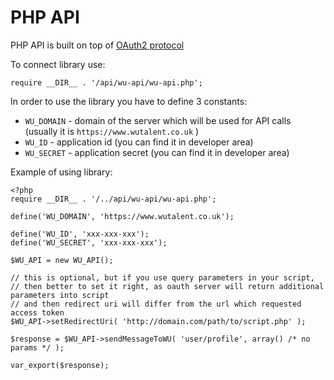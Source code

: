 PHP API
===

PHP API is built on top of [OAuth2 protocol](http://oauth.net/2)

To connect library use:

```
require __DIR__ . '/api/wu-api/wu-api.php';
```

In order to use the library you have to define 3 constants:
 * `WU_DOMAIN` - domain of the server which will be used for API calls (usually it is `https://www.wutalent.co.uk` )
 * `WU_ID` - application id (you can find it in developer area)
 * `WU_SECRET` - application secret (you can find it in developer area)

Example of using library:

```
<?php
require __DIR__ . '/../api/wu-api/wu-api.php';

define('WU_DOMAIN', 'https://www.wutalent.co.uk');

define('WU_ID', 'xxx-xxx-xxx');
define('WU_SECRET', 'xxx-xxx-xxx');

$WU_API = new WU_API();

// this is optional, but if you use query parameters in your script,
// then better to set it right, as oauth server will return additional parameters into script
// and then redirect uri will differ from the url which requested access token
$WU_API->setRedirectUri( 'http://domain.com/path/to/script.php' );

$response = $WU_API->sendMessageToWU( 'user/profile', array() /* no params */ );

var_export($response);
```
